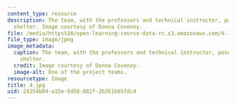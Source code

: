 ```yaml
---
content_type: resource
description: The team, with the professors and technical instructor, pose with their
  shelter. Image courtesy of Donna Coveney.
file: /media/https%3A/open-learning-course-data-rc.s3.amazonaws.com/4-125b-architecture-studio-building-in-landscapes-fall-2005/24254b84a15e5d58882f2b351b65fdc4_4.jpg
file_type: image/jpeg
image_metadata:
  caption: The team, with the professors and technical instructor, pose with their
    shelter.
  credit: Image courtesy of Donna Coveney.
  image-alt: One of the project teams.
resourcetype: Image
title: 4.jpg
uid: 24254b84-a15e-5d58-882f-2b351b65fdc4
---
```

